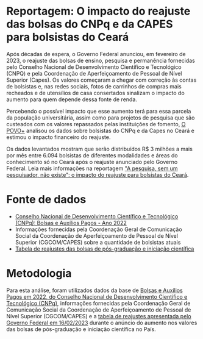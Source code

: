 # Reportagem: O impacto do reajuste das bolsas do CNPq e da CAPES para bolsistas do Ceará

Após décadas de espera, o Governo Federal anunciou, em fevereiro de 2023, o reajuste das bolsas de ensino, pesquisa e permanência fornecidas pelo Conselho Nacional de Desenvolvimento Científico e Tecnológico (CNPQ) e pela Coordenação de Aperfeiçoamento de Pessoal de Nível Superior (Capes). Os valores começaram a chegar com correção às contas de bolsistas e, nas redes sociais, fotos de carrinhos de compras mais recheados e de utensílios de casa consertados sinalizam o impacto do aumento para quem depende dessa fonte de renda. 

Percebendo o possível impacto que esse aumento terá para essa parcela da população universitária, assim como para projetos de pesquisa que são custeados com os valores repassados pelas instituições de fomento, [O POVO+](https://mais.opovo.com.br/) analisou os dados sobre bolsistas do CNPq e da Capes no Ceará e estimou o impacto financeiro do reajuste.

Os dados levantados mostram que serão distribuídos R$ 3 milhões a mais por mês entre 6.094 bolsistas de diferentes modalidades e áreas do conhecimento só no Ceará após o reajuste anunciado pelo Governo Federal. Leia mais informações na reportagem ["A pesquisa, sem um pesquisador, não existe": o impacto do reajuste para bolsistas do Ceará](https://mais.opovo.com.br/reportagens-especiais/2023/04/06/a-pesquisa-sem-um-pesquisador-nao-existe-o-impacto-do-reajuste-para-bolsistas-do-ceara.html).

# Fonte de dados
- [Conselho Nacional de Desenvolvimento Científico e Tecnológico (CNPq): Bolsas e Auxílios Pagos - Ano 2022](http://dadosabertos.cnpq.br/pt_BR/dataset/bolsas-e-auxilios-pagos-ano-2022)
- Informações fornecidas pela Coordenação Geral de Comunicação Social da Coordenação de Aperfeiçoamento de Pessoal de Nível Superior (CGCOM/CAPES) sobre a quantidade de bolsistas atuais
- [Tabela de reajustes das bolsas de pós-graduação e iniciação científica](https://www.gov.br/cnpq/pt-br/assuntos/noticias/cnpq-em-acao/governo-federal-anuncia-reajuste-de-bolsas-do-cnpq-e-da-capes)

# Metodologia
Para esta análise, foram utilizados dados da base de [Bolsas e Auxílios Pagos em 2022, do Conselho Nacional de Desenvolvimento Científico e Tecnológico (CNPq)](http://dadosabertos.cnpq.br/pt_BR/dataset/bolsas-e-auxilios-pagos-ano-2022), informações fornecidas pela Coordenação Geral de Comunicação Social da Coordenação de Aperfeiçoamento de Pessoal de Nível Superior (CGCOM/CAPES) e a [tabela de reajustes apresentada pelo Governo Federal em 16/02/2023](https://www.gov.br/cnpq/pt-br/assuntos/noticias/cnpq-em-acao/governo-federal-anuncia-reajuste-de-bolsas-do-cnpq-e-da-capes) durante o anúncio do aumento nos valores das bolsas de pós-graduação e iniciação científica no País.
